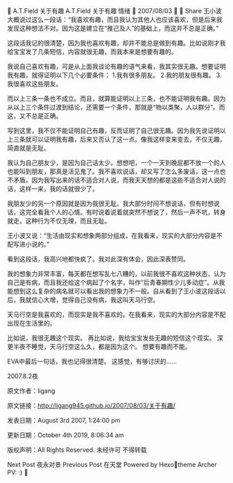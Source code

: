 
A.T.Field
关于有趣
A.T.Field
关于有趣
情绪

2007/08/03

 Share
王小波大概说过这么一段话：“我喜欢有趣，而且我认为其他人也应该喜欢，但是后来我发现这种想法不对。因为这是建立在“推己及人”的基础上，而这并不总是正确。”

这段话我记的很清楚，因为我也喜欢有趣，却并不能总是做到有趣。比如说刚才我给宝宝发了几条短信，内容就很无趣，而我本来是想要有趣的。

我说自己喜欢有趣，可是从上面我谈论有趣的语气来看，我其实很无趣。想要证明我有趣，就得证明以下几个必要条件：
1.我有很多朋友。
2.我的朋友很有趣。
3.我很喜欢这些朋友。

而以上三条一条也不成立。而且，就算能证明以上三条，也不能证明我有趣。因为从以上三个条件过渡到结论，还需要一个条件，那就是“物以类聚，人以群分”。而这，又不总是正确。

写到这里，我不仅不能证明自己有趣，反而证明了自己很无趣。因为我先说证明以上三条就可以证明我有趣，后来又否认了这一点。像我这样变来变去，不仅无趣，简直就是无耻。

我认为自己朋友少，是因为自己话太少。想想吧，一个一天到晚屁都不放一个的人也能叫到朋友，那真是活见鬼了。我不喜欢说话，却又写了怎么多废话，这一点也不矛盾。因为我写出来的话不适合对人说，而我天天想的都是这些不适合对人说的话，这样一来，我的话就很少了。

我朋友少的另一个原因就是因为我很无耻。我大部分时间不想说话，但有时想说话，这完全看我个人的心情。有时说着说着就突然不想说了，然后一声不吭，转身就走。这种行为不仅无理，而且无耻。

王小波又说：“生活由现实和想象两部分组成，在我看来，现实的大部分内容是不配写进小说的。”

看到这段话，我高兴地都快疯了。我对此深有体会，因此深表赞同。

我的想象力非常丰富，每天都在想写乱七八糟的，以前我很不喜欢这种状态，认为自己是有病，而且我还给这个病起了个名字，叫作“后青春期性少儿多动症”。从我能想到这么复杂的病名就可以看出我的想象力不一般。自从看到了王小波这段话以后，我就信心大增，觉得自己没有病，我这叫天马行空。

天马行空是我喜欢的，而现实是我不喜欢的。在我看来，现实的大部分内容是不配出现在生活里的。

比如说，我很无趣这个现实。
再比如说，我给宝宝发些无趣的短信这个现实。
深更半夜不睡觉，天马行空这么久，都是因为这个。
想要有趣而不能。

EVA中最后一句话，我也记得很清楚。
这感觉，有够讨厌的……

2007.8.2夜

原文作者：ligang

原文链接：http://ligang945.github.io/2007/08/03/关于有趣/

发表日期：August 3rd 2007, 1:24:00 pm

更新日期：October 4th 2019, 8:06:34 am

版权声明：All Rights Reserved. 未经许可 不得转载

Next Post
夜永对景
Previous Post
在天堂
Powered by Hexotheme Archer
PV: :)
